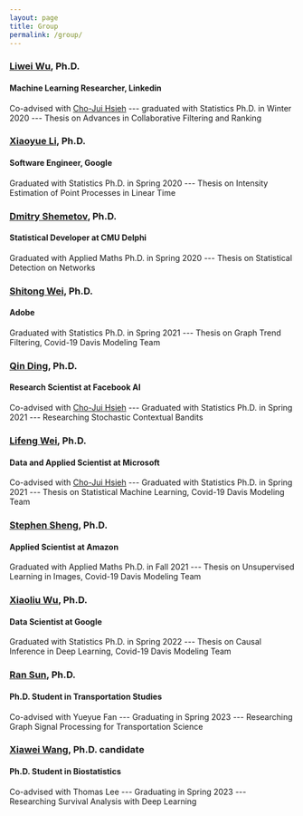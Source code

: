 ```yaml
---
layout: page
title: Group
permalink: /group/
---
```


### <a href="http://anson.ucdavis.edu/~liweiwu/index.html">Liwei Wu</a>, Ph.D.
#### Machine Learning Researcher, Linkedin
Co-advised with <a href="http://web.cs.ucla.edu/~chohsieh/">Cho-Jui Hsieh</a> --- graduated with Statistics Ph.D. in Winter 2020 --- Thesis on Advances in Collaborative Filtering and Ranking

### <a href="https://statistics.ucdavis.edu/people/xiaoyue-li">Xiaoyue Li</a>, Ph.D.
#### Software Engineer, Google
Graduated with Statistics Ph.D. in Spring 2020 --- Thesis on Intensity Estimation of Point Processes in Linear Time

### <a href="https://dshemetov.github.io/">Dmitry Shemetov</a>, Ph.D.
#### Statistical Developer at CMU Delphi
Graduated with Applied Maths Ph.D. in Spring 2020 --- Thesis on Statistical Detection on Networks 

### <a href="https://statistics.ucdavis.edu/people/shitong-wei">Shitong Wei</a>, Ph.D.
#### Adobe
Graduated with Statistics Ph.D. in Spring 2021 --- Thesis on Graph Trend Filtering, Covid-19 Davis Modeling Team

### <a href="https://statistics.ucdavis.edu/people/qin-ding">Qin Ding</a>, Ph.D.
#### Research Scientist at Facebook AI
Co-advised with <a href="http://web.cs.ucla.edu/~chohsieh/">Cho-Jui Hsieh</a> --- Graduated with Statistics Ph.D. in Spring 2021 --- Researching Stochastic Contextual Bandits

### <a href="https://statistics.ucdavis.edu/people/lifeng-wei">Lifeng Wei</a>, Ph.D.
#### Data and Applied Scientist at Microsoft
Co-advised with <a href="http://web.cs.ucla.edu/~chohsieh/">Cho-Jui Hsieh</a> --- Graduated with Statistics Ph.D. in Spring 2021 --- Thesis on Statistical Machine Learning, Covid-19 Davis Modeling Team

### <a href="https://www.linkedin.com/in/stephen-sheng-14390788">Stephen Sheng</a>, Ph.D.
#### Applied Scientist at Amazon
Graduated with Applied Maths Ph.D. in Fall 2021 --- Thesis on Unsupervised Learning in Images, Covid-19 Davis Modeling Team

### <a href="https://statistics.ucdavis.edu/people/xiaoliu-charles-wu">Xiaoliu Wu</a>, Ph.D.
#### Data Scientist at Google
Graduated with Statistics Ph.D. in Spring 2022 --- Thesis on Causal Inference in Deep Learning, Covid-19 Davis Modeling Team

### <a href="https://its.ucdavis.edu/people/ran-sun/">Ran Sun</a>, Ph.D.
#### Ph.D. Student in Transportation Studies
Co-advised with Yueyue Fan --- Graduating in Spring 2023 --- Researching Graph Signal Processing for Transportation Science

### <a href="https://biostat.ucdavis.edu/people/xiawei-wang">Xiawei Wang</a>, Ph.D. candidate
#### Ph.D. Student in Biostatistics
Co-advised with Thomas Lee --- Graduating in Spring 2023 --- Researching Survival Analysis with Deep Learning

